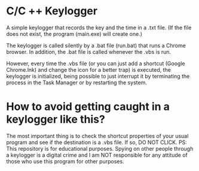 # C/C ++ Keylogger

A simple keylogger that records the key and the time in a .txt file. (If the file does not exist, the program (main.exe) will create one.)

The keylogger is called silently by a .bat file (run.bat) that runs a Chrome browser.
In addition, the .bat file is called whenever the .vbs is run.

However, every time the .vbs file (or you can just add a shortcut (Google Chrome.lnk) and change the icon for a better trap) is executed, the keylogger is initialized, being possible to just interrupt it by terminating the process in the Task Manager or by restarting the system.

# How to avoid getting caught in a keylogger like this?

The most important thing is to check the shortcut properties of your usual program and see if the destination is a .vbs file. If so, DO NOT CLICK.
PS: This repository is for educational purposes. Spying on other people through a keylogger is a digital crime and I am NOT responsible for any attitude of those who use this program for other purposes.
